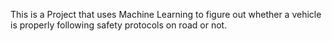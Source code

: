 This is a Project that uses Machine Learning to figure out whether a vehicle is properly following safety protocols on road or not.